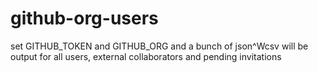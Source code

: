 # github-org-users

set GITHUB_TOKEN and GITHUB_ORG and a bunch of json^Wcsv will be output for all users, external collaborators and pending invitations
